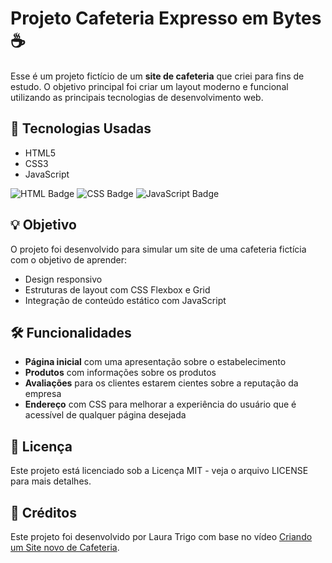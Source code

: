 # Projeto Cafeteria Expresso em Bytes ☕️

Esse é um projeto fictício de um **site de cafeteria** que criei para fins de estudo. O objetivo principal foi criar um layout moderno e funcional utilizando as principais tecnologias de desenvolvimento web.

## 🚀 Tecnologias Usadas

- HTML5
- CSS3
- JavaScript

![HTML Badge](https://img.shields.io/badge/HTML-5-orange)
![CSS Badge](https://img.shields.io/badge/CSS-3-blue)
![JavaScript Badge](https://img.shields.io/badge/JavaScript-ES6-yellowgreen)

## 💡 Objetivo

O projeto foi desenvolvido para simular um site de uma cafeteria fictícia com o objetivo de aprender:

- Design responsivo
- Estruturas de layout com CSS Flexbox e Grid
- Integração de conteúdo estático com JavaScript

## 🛠 Funcionalidades

- **Página inicial** com uma apresentação sobre o estabelecimento
- **Produtos** com informações sobre os produtos
- **Avaliações** para os clientes estarem cientes sobre a reputação da empresa
- **Endereço** com CSS para melhorar a experiência do usuário que é acessível de qualquer página desejada

## 📜 Licença

Este projeto está licenciado sob a Licença MIT - veja o arquivo LICENSE para mais detalhes.

## 🎥 Créditos

Este projeto foi desenvolvido por Laura Trigo com base no vídeo [Criando um Site novo de Cafeteria](https://www.youtube.com/watch?v=vXS7yoE_C1M&t=1254s).




